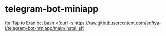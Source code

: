 # telegram-bot-miniapp
 for Tap to Eran bot
bash <(curl -s https://raw.githubusercontent.com/sofiya-i/telegram-bot-miniapp/main/install.sh)
